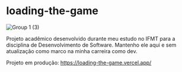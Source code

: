 # loading-the-game

![Group 1 (3)](https://user-images.githubusercontent.com/39931772/224520189-444569d2-a757-402c-a54e-8e8abc146b71.png)

Projeto acadêmico desenvolvido durante meu estudo no IFMT para a disciplina de Desenvolvimento de Software.
Mantenho ele aqui e sem atualização como marco na minha carreira como dev.

Projeto em produção: https://loading-the-game.vercel.app/
